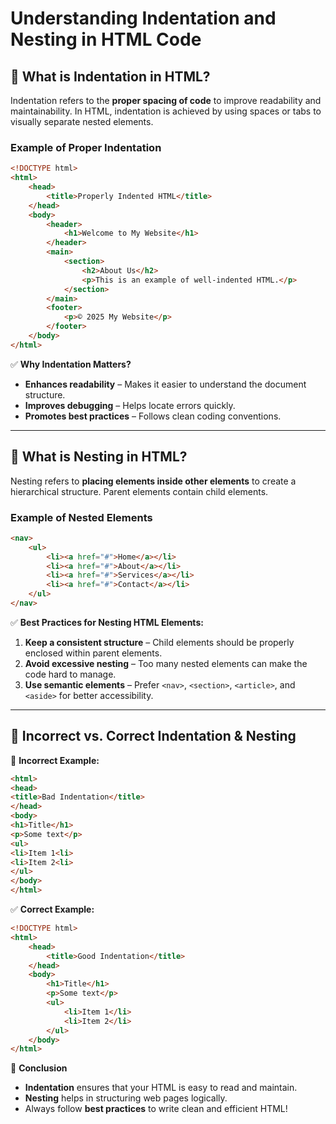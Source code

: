 # Understanding Indentation and Nesting in HTML Code

## 📌 What is Indentation in HTML?
Indentation refers to the **proper spacing of code** to improve readability and maintainability. In HTML, indentation is achieved by using spaces or tabs to visually separate nested elements.

### **Example of Proper Indentation**
```html
<!DOCTYPE html>
<html>
    <head>
        <title>Properly Indented HTML</title>
    </head>
    <body>
        <header>
            <h1>Welcome to My Website</h1>
        </header>
        <main>
            <section>
                <h2>About Us</h2>
                <p>This is an example of well-indented HTML.</p>
            </section>
        </main>
        <footer>
            <p>© 2025 My Website</p>
        </footer>
    </body>
</html>
```

✅ **Why Indentation Matters?**
- **Enhances readability** – Makes it easier to understand the document structure.
- **Improves debugging** – Helps locate errors quickly.
- **Promotes best practices** – Follows clean coding conventions.

---

## 📌 What is Nesting in HTML?
Nesting refers to **placing elements inside other elements** to create a hierarchical structure. Parent elements contain child elements.

### **Example of Nested Elements**
```html
<nav>
    <ul>
        <li><a href="#">Home</a></li>
        <li><a href="#">About</a></li>
        <li><a href="#">Services</a></li>
        <li><a href="#">Contact</a></li>
    </ul>
</nav>
```

✅ **Best Practices for Nesting HTML Elements:**
1. **Keep a consistent structure** – Child elements should be properly enclosed within parent elements.
2. **Avoid excessive nesting** – Too many nested elements can make the code hard to manage.
3. **Use semantic elements** – Prefer `<nav>`, `<section>`, `<article>`, and `<aside>` for better accessibility.

---

## 📌 Incorrect vs. Correct Indentation & Nesting

🚫 **Incorrect Example:**
```html
<html>
<head>
<title>Bad Indentation</title>
</head>
<body>
<h1>Title</h1>
<p>Some text</p>
<ul>
<li>Item 1<li>
<li>Item 2<li>
</ul>
</body>
</html>
```

✅ **Correct Example:**
```html
<!DOCTYPE html>
<html>
    <head>
        <title>Good Indentation</title>
    </head>
    <body>
        <h1>Title</h1>
        <p>Some text</p>
        <ul>
            <li>Item 1</li>
            <li>Item 2</li>
        </ul>
    </body>
</html>
```

🚀 **Conclusion**
- **Indentation** ensures that your HTML is easy to read and maintain.
- **Nesting** helps in structuring web pages logically.
- Always follow **best practices** to write clean and efficient HTML!

